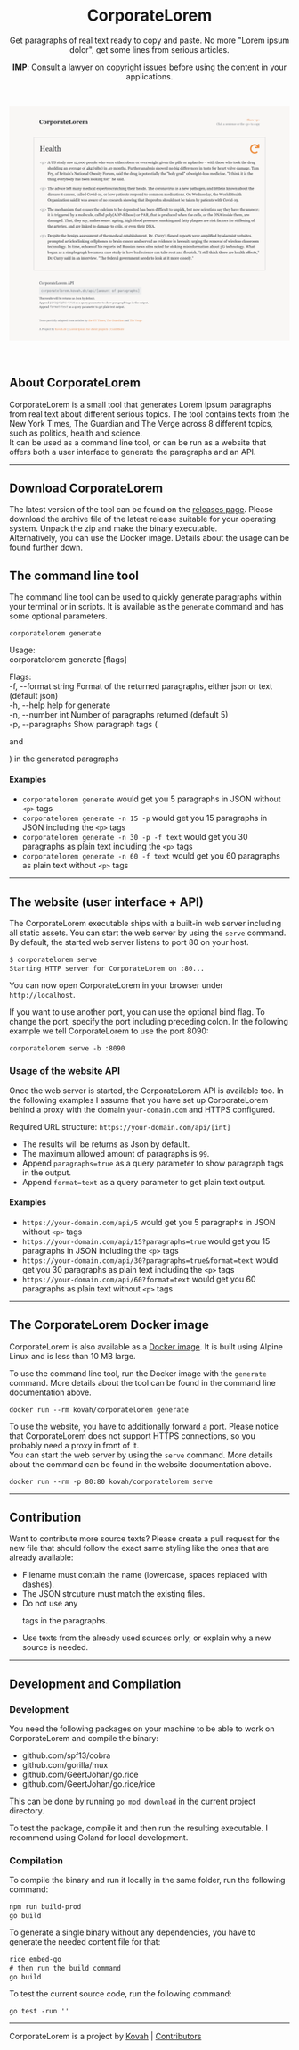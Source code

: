 <h1 align="center">CorporateLorem</h1>

<p align="center">Get paragraphs of real text ready to copy and paste. No more "Lorem ipsum dolor", get some lines from serious articles.</p>
<p align="center"><b>IMP</b>: Consult a lawyer on copyright issues before using the content in your applications. </b></p>

<p>&nbsp;</p>

<img src="/preview.png" alt="CorporateLorem Preview">

<p>&nbsp;</p>


## About CorporateLorem

CorporateLorem is a small tool that generates Lorem Ipsum paragraphs from real text about different serious topics.
The tool contains texts from the New York Times, The Guardian and The Verge across 8 different topics, such as 
politics, health and science.  
It can be used as a command line tool, or can be run as a website that offers both a user interface to generate the
paragraphs and an API.


---


## Download CorporateLorem

The latest version of the tool can be found on the [releases page](https://github.com/Kovah/CorporateLorem/releases).
Please download the archive file of the latest release suitable for your operating system. Unpack the zip and make the
binary executable.  
Alternatively, you can use the Docker image. Details about the usage can be found further down.


## The command line tool

The command line tool can be used to quickly generate paragraphs within your terminal or in scripts. It is available
as the `generate` command and has some optional parameters.

```
corporatelorem generate
```

Usage:  
  corporatelorem generate [flags]

Flags:  
  -f, --format string        Format of the returned paragraphs, either json or text (default json)  
  -h, --help                 help for generate  
  -n, --number int           Number of paragraphs returned (default 5)  
  -p, --paragraphs           Show paragraph tags (<p> and </p>) in the generated paragraphs


#### Examples

* `corporatelorem generate` would get you 5 paragraphs in JSON without `<p>` tags
* `corporatelorem generate -n 15 -p` would get you 15 paragraphs in JSON including the `<p>` tags
* `corporatelorem generate -n 30 -p -f text` would get you 30 paragraphs as plain text including the `<p>` tags
* `corporatelorem generate -n 60 -f text` would get you 60 paragraphs as plain text without `<p>` tags


---


## The website (user interface + API)

The CorporateLorem executable ships with a built-in web server including all static assets. You can start the web server by
using the `serve` command. By default, the started web server listens to port 80 on your host.

```
$ corporatelorem serve
Starting HTTP server for CorporateLorem on :80...
```

You can now open CorporateLorem in your browser under `http://localhost`.

If you want to use another port, you can use the optional bind flag. To change the port, specify the port including
preceding colon. In the following example we tell CorporateLorem to use the port 8090:

```
corporatelorem serve -b :8090
```


### Usage of the website API

Once the web server is started, the CorporateLorem API is available too. In the following examples I assume that you have set
up CorporateLorem behind a proxy with the domain `your-domain.com` and HTTPS configured.

Required URL structure:
`https://your-domain.com/api/[int]`

* The results will be returns as Json by default.
* The maximum allowed amount of paragraphs is `99`.
* Append `paragraphs=true` as a query parameter to show paragraph tags in the output.
* Append `format=text` as a query parameter to get plain text output.


#### Examples

* `https://your-domain.com/api/5` would get you 5 paragraphs in JSON without `<p>` tags
* `https://your-domain.com/api/15?paragraphs=true` would get you 15 paragraphs in JSON including the `<p>` tags
* `https://your-domain.com/api/30?paragraphs=true&format=text` would get you 30 paragraphs as plain text including the `<p>` tags
* `https://your-domain.com/api/60?format=text` would get you 60 paragraphs as plain text without `<p>` tags


---


## The CorporateLorem Docker image

CorporateLorem is also available as a [Docker image](https://hub.docker.com/r/kovah/corporatelorem). It is built using Alpine
Linux and is less than 10 MB large.

To use the command line tool, run the Docker image with the `generate` command. More details about the tool can be
found in the command line documentation above.

```
docker run --rm kovah/corporatelorem generate
```

To use the website, you have to additionally forward a port. Please notice that CorporateLorem does not support HTTPS
connections, so you probably need a proxy in front of it.  
You can start the web server by using the `serve` command. More details about the command can be found in the website 
documentation above.

```
docker run --rm -p 80:80 kovah/corporatelorem serve
```


---


## Contribution

Want to contribute more source texts? Please create a pull request for the new file that should follow the exact same 
styling like the ones that are already available:

* Filename must contain the name (lowercase, spaces replaced with dashes).
* The JSON strcuture must match the existing files.
* Do not use any <p> tags in the paragraphs.
* Use texts from the already used sources only, or explain why a new source is needed.


---


## Development and Compilation

### Development

You need the following packages on your machine to be able to work on CorporateLorem and compile the binary:

* github.com/spf13/cobra
* github.com/gorilla/mux
* github.com/GeertJohan/go.rice
* github.com/GeertJohan/go.rice/rice

This can be done by running `go mod download` in the current project directory.

To test the package, compile it and then run the resulting executable. I recommend using Goland
for local development. 


### Compilation

To compile the binary and run it locally in the same folder, run the following command:

```
npm run build-prod
go build
```

To generate a single binary without any dependencies, you have to generate the needed content file for that:
```
rice embed-go
# then run the build command
go build
```

To test the current source code, run the following command:
```
go test -run ''
```


---


CorporateLorem is a project by [Kovah](https://kovah.de) | [Contributors](https://github.com/Kovah/CorporateLorem/graphs/contributors)
